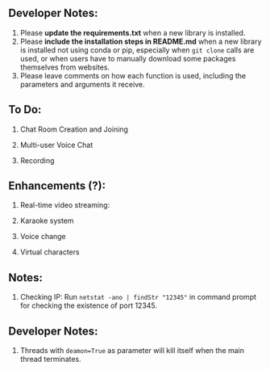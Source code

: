 ## Developer Notes:
1) Please __update the requirements.txt__ when a new library is installed. 
2) Please __include the installation steps in README.md__ when a new library is installed not using conda or pip, especially when ```git clone``` calls are used, or when users have to manually download some packages themselves from websites.
3) Please leave comments on how each function is used, including the parameters and arguments it receive.

## To Do:

1) Chat Room Creation and Joining

2) Multi-user Voice Chat

3) Recording

## Enhancements (?): 

1) Real-time video streaming:

2) Karaoke system

3) Voice change

4) Virtual characters

## Notes:

1) Checking IP: Run ```netstat -ano | findStr "12345"``` in command prompt for checking the existence of port 12345.

## Developer Notes:

1) Threads with ```deamon=True``` as parameter will kill itself when the main thread terminates.